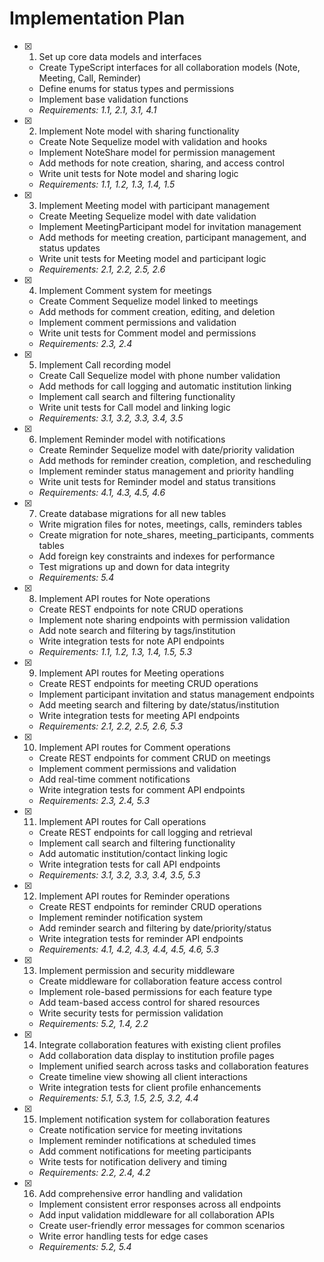 # Implementation Plan

- [x] 1. Set up core data models and interfaces

  - Create TypeScript interfaces for all collaboration models (Note, Meeting, Call, Reminder)
  - Define enums for status types and permissions
  - Implement base validation functions
  - _Requirements: 1.1, 2.1, 3.1, 4.1_

- [x] 2. Implement Note model with sharing functionality

  - Create Note Sequelize model with validation and hooks
  - Implement NoteShare model for permission management
  - Add methods for note creation, sharing, and access control
  - Write unit tests for Note model and sharing logic
  - _Requirements: 1.1, 1.2, 1.3, 1.4, 1.5_

- [x] 3. Implement Meeting model with participant management

  - Create Meeting Sequelize model with date validation
  - Implement MeetingParticipant model for invitation management
  - Add methods for meeting creation, participant management, and status updates
  - Write unit tests for Meeting model and participant logic
  - _Requirements: 2.1, 2.2, 2.5, 2.6_

- [x] 4. Implement Comment system for meetings

  - Create Comment Sequelize model linked to meetings
  - Add methods for comment creation, editing, and deletion
  - Implement comment permissions and validation
  - Write unit tests for Comment model and permissions
  - _Requirements: 2.3, 2.4_

- [x] 5. Implement Call recording model

  - Create Call Sequelize model with phone number validation
  - Add methods for call logging and automatic institution linking
  - Implement call search and filtering functionality
  - Write unit tests for Call model and linking logic
  - _Requirements: 3.1, 3.2, 3.3, 3.4, 3.5_

- [x] 6. Implement Reminder model with notifications

  - Create Reminder Sequelize model with date/priority validation
  - Add methods for reminder creation, completion, and rescheduling
  - Implement reminder status management and priority handling
  - Write unit tests for Reminder model and status transitions
  - _Requirements: 4.1, 4.3, 4.5, 4.6_

- [x] 7. Create database migrations for all new tables

  - Write migration files for notes, meetings, calls, reminders tables
  - Create migration for note_shares, meeting_participants, comments tables
  - Add foreign key constraints and indexes for performance
  - Test migrations up and down for data integrity
  - _Requirements: 5.4_

- [x] 8. Implement API routes for Note operations

  - Create REST endpoints for note CRUD operations
  - Implement note sharing endpoints with permission validation
  - Add note search and filtering by tags/institution
  - Write integration tests for note API endpoints
  - _Requirements: 1.1, 1.2, 1.3, 1.4, 1.5, 5.3_

- [x] 9. Implement API routes for Meeting operations

  - Create REST endpoints for meeting CRUD operations
  - Implement participant invitation and status management endpoints
  - Add meeting search and filtering by date/status/institution
  - Write integration tests for meeting API endpoints
  - _Requirements: 2.1, 2.2, 2.5, 2.6, 5.3_

- [x] 10. Implement API routes for Comment operations

  - Create REST endpoints for comment CRUD on meetings
  - Implement comment permissions and validation
  - Add real-time comment notifications
  - Write integration tests for comment API endpoints
  - _Requirements: 2.3, 2.4, 5.3_

- [x] 11. Implement API routes for Call operations

  - Create REST endpoints for call logging and retrieval
  - Implement call search and filtering functionality
  - Add automatic institution/contact linking logic
  - Write integration tests for call API endpoints
  - _Requirements: 3.1, 3.2, 3.3, 3.4, 3.5, 5.3_

- [x] 12. Implement API routes for Reminder operations

  - Create REST endpoints for reminder CRUD operations
  - Implement reminder notification system
  - Add reminder search and filtering by date/priority/status
  - Write integration tests for reminder API endpoints
  - _Requirements: 4.1, 4.2, 4.3, 4.4, 4.5, 4.6, 5.3_

- [x] 13. Implement permission and security middleware

  - Create middleware for collaboration feature access control
  - Implement role-based permissions for each feature type
  - Add team-based access control for shared resources
  - Write security tests for permission validation
  - _Requirements: 5.2, 1.4, 2.2_

- [x] 14. Integrate collaboration features with existing client profiles

  - Add collaboration data display to institution profile pages
  - Implement unified search across tasks and collaboration features
  - Create timeline view showing all client interactions
  - Write integration tests for client profile enhancements
  - _Requirements: 5.1, 5.3, 1.5, 2.5, 3.2, 4.4_

- [x] 15. Implement notification system for collaboration features

  - Create notification service for meeting invitations
  - Implement reminder notifications at scheduled times
  - Add comment notifications for meeting participants
  - Write tests for notification delivery and timing
  - _Requirements: 2.2, 2.4, 4.2_

- [x] 16. Add comprehensive error handling and validation

  - Implement consistent error responses across all endpoints
  - Add input validation middleware for all collaboration APIs
  - Create user-friendly error messages for common scenarios
  - Write error handling tests for edge cases
  - _Requirements: 5.2, 5.4_
